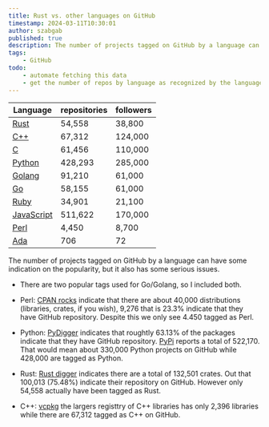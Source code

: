```yaml
---
title: Rust vs. other languages on GitHub
timestamp: 2024-03-11T10:30:01
author: szabgab
published: true
description: The number of projects tagged on GitHub by a language can have some indication on the popularity, but it also has some serious issues.
tags:
    - GitHub
todo:
    - automate fetching this data
    - get the number of repos by language as recognized by the language analyzer of GitHub
---
```


| Language | repositories | followers |
| -------- | ------------ | --------- |
| [Rust](https://github.com/topics/rust)             |  54,558 |  38,800 |
| [C++](https://github.com/topics/cpp)               |  67,312 | 124,000 |
| [C](https://github.com/topics/c)                   |  61,456 | 110,000 |
| [Python](https://github.com/topics/python)         | 428,293 | 285,000 |
| [Golang](https://github.com/topics/golang)         |  91,210 |  61,000 |
| [Go](https://github.com/topics/golang)             |  58,155 |  61,000 |
| [Ruby](https://github.com/topics/ruby)             |  34,901 |  21,100 |
| [JavaScript](https://github.com/topics/javascript) | 511,622 | 170,000 |
| [Perl](https://github.com/topics/perl)             |   4,450 |   8,700 |
| [Ada](https://github.com/topics/ada)               |     706 |      72 |


The number of projects tagged on GitHub by a language can have some indication on the popularity, but it also has some serious issues.

* There are two popular tags used for Go/Golang, so I included both.

* Perl: [CPAN rocks](https://cpan.rocks/) indicate that there are about 40,000 distributions (libraries, crates, if you wish), 9,276  that is 23.3% indicate that they have GitHub repository.
Despite this we only see 4.450 tagged as Perl.

* Python: [PyDigger](https://pydigger.com/stats) indicates that roughtly 63.13% of the packages indicate that they have GitHub repository. [PyPi](https://pypi.org/) reports a total of 522,170. That would mean about 330,000 Python projects on GitHub while 428,000 are tagged as Python.

* Rust: [Rust digger](https://rust-digger.code-maven.com/) indicates there are a total of 132,501 crates. Out that 100,013 (75.48%) indicate their repository on GitHub. However only 54,558 actually have been tagged as Rust.

* C++: [vcpkg](https://vcpkg.io/en/packages.html) the largers registtry of C++ libraries has only 2,396 libraries while there are 67,312 tagged as C++ on GitHub.
